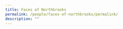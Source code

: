 ```yaml
---
title: Faces of Northbrooks
permalink: /people/faces-of-northbrooks/permalink/
description: ""
---
```

